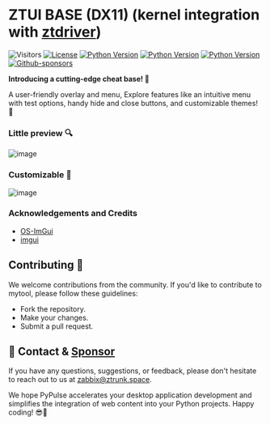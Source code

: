 # ZTUI BASE (DX11) (kernel integration with [ztdriver](https://github.com/zabbix-byte/ztdriver))
![Visitors](https://api.visitorbadge.io/api/visitors?path=https%3A%2F%2Fgithub.com%2Fzabbix-byte%2Fztui%2F&countColor=%23263759)
[![License](https://img.shields.io/badge/License-MIT-blue.svg?style=for-the-badge&logo=windows&logoColor=white)](https://opensource.org/licenses/MIT)
[![Python Version](https://img.shields.io/badge/C++20-blue?style=for-the-badge&logo=windows&logoColor=white)](https://www.python.org/downloads/)
[![Python Version](https://img.shields.io/badge/x64-blue?style=for-the-badge&logo=windows&logoColor=white)](https://www.python.org/downloads/)
[![Python Version](https://img.shields.io/badge/Windows-blue?style=for-the-badge&logo=windows&logoColor=white)](https://www.python.org/downloads/)
[![Github-sponsors](https://img.shields.io/badge/sponsor-30363D?style=for-the-badge&logo=GitHub-Sponsors&logoColor=white)](https://github.com/sponsors/zabbix-byte)

**Introducing a cutting-edge cheat base! 🌟**

A user-friendly overlay and menu, Explore features like an intuitive menu with test options, handy hide and close buttons, and customizable themes! 🚀

### Little preview 🔍
![image](https://github.com/zabbix-byte/ztui/assets/67012651/dc69abbe-ccf2-41a7-89ba-64b62acef3f5)


### Customizable 🎨
![image](https://github.com/zabbix-byte/ztui/assets/67012651/228bbee0-76ca-4675-94b8-58dfccbc5b81)


### Acknowledgements and Credits
 - [OS-ImGui](https://github.com/TKazer/OS-ImGui)
 - [imgui](https://github.com/ocornut/imgui)
     
## Contributing 🤝
We welcome contributions from the community. If you'd like to contribute to mytool, please follow these guidelines:

- Fork the repository.
- Make your changes.
- Submit a pull request.

## 💌 Contact & [Sponsor](https://github.com/sponsors/zabbix-byte)

If you have any questions, suggestions, or feedback, please don't hesitate to reach out to us at [zabbix@ztrunk.space](mailto:zabbix@ztrunk.space).

We hope PyPulse accelerates your desktop application development and simplifies the integration of web content into your Python projects. Happy coding! 😎🚀
